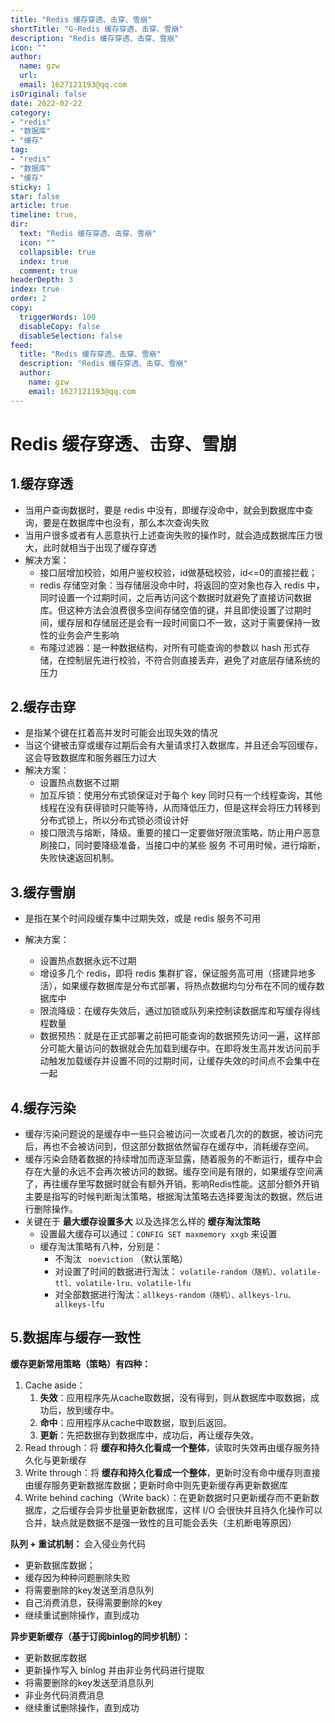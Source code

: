 ```yaml
---
title: "Redis 缓存穿透、击穿、雪崩"
shortTitle: "G-Redis 缓存穿透、击穿、雪崩"
description: "Redis 缓存穿透、击穿、雪崩"
icon: ""
author: 
  name: gzw
  url: 
  email: 1627121193@qq.com
isOriginal: false
date: 2022-02-22
category: 
- "redis"
- "数据库"
- "缓存"
tag:
- "redis"
- "数据库"
- "缓存"
sticky: 1
star: false
article: true
timeline: true,
dir:
  text: "Redis 缓存穿透、击穿、雪崩"
  icon: ""
  collapsible: true
  index: true
  comment: true
headerDepth: 3
index: true
order: 2
copy:
  triggerWords: 100
  disableCopy: false
  disableSelection: false
feed:
  title: "Redis 缓存穿透、击穿、雪崩"
  description: "Redis 缓存穿透、击穿、雪崩"
  author:
    name: gzw
    email: 1627121193@qq.com
---
```




# Redis 缓存穿透、击穿、雪崩

## 1.缓存穿透

- 当用户查询数据时，要是 redis 中没有，即缓存没命中，就会到数据库中查询，要是在数据库中也没有，那么本次查询失败
- 当用户很多或者有人恶意执行上述查询失败的操作时，就会造成数据库压力很大，此时就相当于出现了缓存穿透
- 解决方案：
  - 接口层增加校验，如用户鉴权校验，id做基础校验，id<=0的直接拦截；
  - redis 存储空对象：当存储层没命中时，将返回的空对象也存入 redis 中，同时设置一个过期时间，之后再访问这个数据时就避免了直接访问数据库。但这种方法会浪费很多空间存储空值的键，并且即使设置了过期时间，缓存层和存储层还是会有一段时间窗口不一致，这对于需要保持一致性的业务会产生影响
  - 布隆过滤器：是一种数据结构，对所有可能查询的参数以 hash 形式存储，在控制层先进行校验，不符合则直接丢弃，避免了对底层存储系统的压力



## 2.缓存击穿

- 是指某个键在扛着高并发时可能会出现失效的情况
- 当这个键被击穿或缓存过期后会有大量请求打入数据库，并且还会写回缓存，这会导致数据库和服务器压力过大
- 解决方案：
  - 设置热点数据不过期
  - 加互斥锁：使用分布式锁保证对于每个 key 同时只有一个线程查询，其他线程在没有获得锁时只能等待，从而降低压力，但是这样会将压力转移到分布式锁上，所以分布式锁必须设计好
  - 接口限流与熔断，降级。重要的接口一定要做好限流策略，防止用户恶意刷接口，同时要降级准备，当接口中的某些 服务 不可用时候，进行熔断，失败快速返回机制。



## 3.缓存雪崩

- 是指在某个时间段缓存集中过期失效，或是 redis 服务不可用

- 解决方案：
  - 设置热点数据永远不过期
  - 增设多几个 redis，即将 redis 集群扩容，保证服务高可用（搭建异地多活），如果缓存数据库是分布式部署，将热点数据均匀分布在不同的缓存数据库中
  - 限流降级：在缓存失效后，通过加锁或队列来控制读数据库和写缓存得线程数量
  - 数据预热：就是在正式部署之前把可能查询的数据预先访问一遍，这样部分可能大量访问的数据就会先加载到缓存中。在即将发生高并发访问前手动触发加载缓存并设置不同的过期时间，让缓存失效的时间点不会集中在一起



## 4.缓存污染

- 缓存污染问题说的是缓存中一些只会被访问一次或者几次的的数据，被访问完后，再也不会被访问到，但这部分数据依然留存在缓存中，消耗缓存空间。
- 缓存污染会随着数据的持续增加而逐渐显露，随着服务的不断运行，缓存中会存在大量的永远不会再次被访问的数据。缓存空间是有限的，如果缓存空间满了，再往缓存里写数据时就会有额外开销，影响Redis性能。这部分额外开销主要是指写的时候判断淘汰策略，根据淘汰策略去选择要淘汰的数据，然后进行删除操作。
- 关键在于 **最大缓存设置多大** 以及选择怎么样的 **缓存淘汰策略**
  - 设置最大缓存可以通过：`CONFIG SET maxmemory xxgb` 来设置
  - 缓存淘汰策略有八种，分别是：
    - 不淘汰 ` noeviction` （默认策略） 
    - 对设置了时间的数据进行淘汰： `volatile-random（随机）、volatile-ttl、volatile-lru、volatile-lfu`  
    - 对全部数据进行淘汰：`allkeys-random（随机）、allkeys-lru、allkeys-lfu`



## 5.数据库与缓存一致性

**缓存更新常用策略（策略）有四种：**

1. Cache aside：
   1. **失效**：应用程序先从cache取数据，没有得到，则从数据库中取数据，成功后，放到缓存中。
   2. **命中**：应用程序从cache中取数据，取到后返回。
   3. **更新**：先把数据存到数据库中，成功后，再让缓存失效。
2. Read through：将 **缓存和持久化看成一个整体**，读取时失效再由缓存服务持久化与更新缓存
3. Write through：将 **缓存和持久化看成一个整体**，更新时没有命中缓存则直接由缓存服务更新数据库数据；更新时命中则先更新缓存再更新数据库
4. Write behind caching（Write back）：在更新数据时只更新缓存而不更新数据库，之后缓存会异步批量更新数据库，这样 I/O 会很快并且持久化操作可以合并，缺点就是数据不是强一致性的且可能会丢失（主机断电等原因）

**队列 + 重试机制：** 会入侵业务代码

- 更新数据库数据；
- 缓存因为种种问题删除失败
- 将需要删除的key发送至消息队列
- 自己消费消息，获得需要删除的key
- 继续重试删除操作，直到成功

**异步更新缓存（基于订阅binlog的同步机制）：**

- 更新数据库数据
- 更新操作写入 binlog 并由非业务代码进行提取
- 将需要删除的key发送至消息队列
- 非业务代码消费消息
- 继续重试删除操作，直到成功